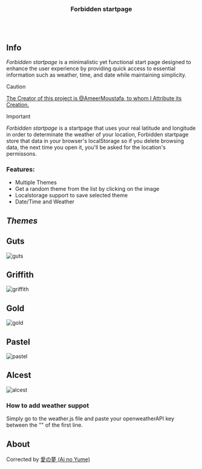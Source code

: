 <div align="center">
  <h3>Forbidden startpage</h3>
</div>
<br><br>

## Info
*Forbidden startpage* is a minimalistic yet functional start page designed to enhance the user experience by providing quick access to essential information such as weather, time, and date while maintaining simplicity.

> [!CAUTION]
> [The Creator of this project is @AmeerMoustafa, to whom I Attribute its Creation.](https://github.com/AmeerMoustafa/Forbidden-startpage)

> [!IMPORTANT]
> *Forbidden startpage* is a startpage that uses your real latitude and longitude in order to determinate the weather of your location, Forbidden startpage store that data in your browser's localStorage so if you delete browsing data, the next time you open it, you'll be asked for the location's permissons.

### Features:

- Multiple Themes
- Get a random theme from the list by clicking on the image
- Localstorage support to save selected theme
- Date/Time and Weather


## *Themes*

## Guts
![guts](https://github.com/ForbiddenShadow/Forbidden-startpage/assets/9211143/c8f331b9-05db-4fa7-86c2-d2bab8b98e8a)

## Griffith
![griffith](https://github.com/ForbiddenShadow/Forbidden-startpage/assets/9211143/fd30d62f-33fd-4c78-bc40-ea44dfc27386)

## Gold
![gold](https://github.com/ForbiddenShadow/Forbidden-startpage/assets/9211143/a9321af0-5f7f-43da-9793-2d78b5ea4ef1)

## Pastel
![pastel](https://github.com/ForbiddenShadow/Forbidden-startpage/assets/9211143/9d72ae80-2ed3-4820-b998-6c709d6a282c)

## Alcest
![alcest](https://github.com/ForbiddenShadow/Forbidden-startpage/assets/9211143/f4f75030-f3a9-4d5a-bdbe-359d7ff3579c)

### How to add weather suppot

Simply go to the weather.js file and paste your openweatherAPI key between the "" of the first line.

## About
Corrected by [愛の夢 (Ai no Yume)](https://github.com/ai-no-yume)
